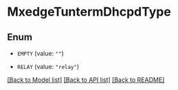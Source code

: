 # MxedgeTuntermDhcpdType

## Enum


* `EMPTY` (value: `""`)

* `RELAY` (value: `"relay"`)


[[Back to Model list]](../README.md#documentation-for-models) [[Back to API list]](../README.md#documentation-for-api-endpoints) [[Back to README]](../README.md)


